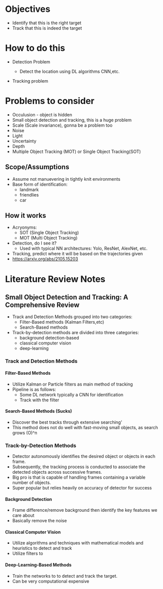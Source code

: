 # Objectives 
- Identify that this is the right target 
- Track that this is indeed the target 


# How to do this
- Detection Problem
    - Detect the location using DL algorithms CNN,etc.

- Tracking problem

# Problems to consider
- Occulusion - object is hidden
- Small object detection and tracking, this is a huge problem
- Scale (Scale invariance), gonna be a problem too 
- Noise 
- Light 
- Uncertainty
- Depth 
- Multiple Object Tracking (MOT) or Single Object Tracking(SOT)


## Scope/Assumptions
- Assume not manuevering in tightly knit environments
- Base form of identification:
    - landmark
    - friendlies
    - car

## How it works
- Acryonyms:
    - SOT (Single Object Tracking)
    - MOT (Multi  Object Tracking)
- Detection, do I see it?
    - Used with typical NN architectures: Yolo, ResNet, AlexNet, etc.
- Tracking, predict where it will be based on the trajectories given 
- https://arxiv.org/abs/2105.15203


# Literature Review Notes 

## Small Object Detection and Tracking: A Comprehensive Review
- Track and Detection Methods grouped into two categories:
    - Filter-Based methods (Kalman Filters,etc)
    - Search-Based methods
- Track-by-detection methods are divided into three categories:
    - background detection-based 
    - classical computer vision 
    - deep-learning 

### Track and Detection Methods
#### Filter-Based Methods 
- Utilize Kalman or Particle filters as main method of tracking
- Pipeline is as follows:
    - Some DL network typically a CNN for identification
    - Track with the filter 

#### Search-Based Methods (Sucks)
- Discover the best tracks through extensive searching'
- This method does not do well with fast-moving small objects, as search grows (O)^n

### Track-by-Detection Methods
- Detector autonomously identifies the desired object or objects in each frame. 
- Subsequently, the tracking process is conducted to associate the detected objects across successive frames.
- Big pro is that is capable of handling frames containing a variable number of objects. 
- Super popular but relies heavily on accuracy of detector for success 

#### Background Detection
- Frame difference/remove background then identify the key features we care about 
- Basically remove the noise 

#### Classical Computer Vision
- Utilize algorithms and techniques with mathematical models and heuristics to detect and track 
- Utilize filters to  

#### Deep-Learning-Based Methods 
- Train the networks to to detect and track the target. 
- Can be very computational expensive 

